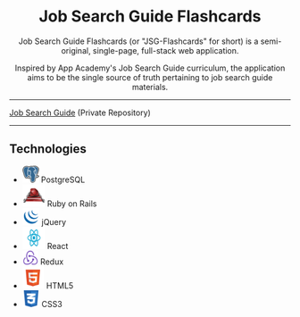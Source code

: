 <h1 align="center"><strong>Job Search Guide Flashcards</strong></h1>

<center>Job Search Guide Flashcards (or "JSG-Flashcards" for short) is a semi-original, single-page, full-stack web application.

Inspired by App Academy's Job Search Guide curriculum, the application aims to be the single source of truth pertaining to job search guide materials.</center>

---

[Job Search Guide](https://github.com/appacademy/job-search-guide) (Private Repository)

---

## Technologies

* <img src="https://raw.githubusercontent.com/Kelvin-K-Cho/jsg-flashcards/master/images/PostgreSQL.png" height="30"> PostgreSQL
* <img src="https://raw.githubusercontent.com/Kelvin-K-Cho/jsg-flashcards/master/images/RubyOnRails.png" height="40"> Ruby on Rails
* <img src="https://raw.githubusercontent.com/Kelvin-K-Cho/jsg-flashcards/master/images/jQuery.png" height="30"> jQuery
* <img src="https://raw.githubusercontent.com/Kelvin-K-Cho/jsg-flashcards/master/images/React.png" height="40" width="40"> React
* <img src="https://raw.githubusercontent.com/Kelvin-K-Cho/jsg-flashcards/master/images/Redux.png" height="25"> Redux
* <img
src="https://raw.githubusercontent.com/Kelvin-K-Cho/jsg-flashcards/master/images/HTML5.png" height="40"> HTML5
* <img src="https://raw.githubusercontent.com/Kelvin-K-Cho/jsg-flashcards/master/images/CSS3.png" height="30"> CSS3
